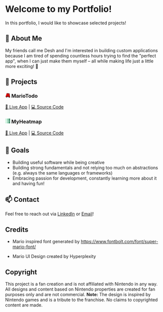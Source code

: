 # Welcome to my Portfolio!

In this portfolio, I would like to showcase selected projects!

## 🧩 About Me

My friends call me Desh and I'm interested in building custom applications because I am tired of spending countless hours trying to find the "perfect app", when I can just make them myself – all while making life just a little more exciting! 👾

## 📂 Projects

### <img src="./assets/mariotodo-favicon.png" width="16" height="16"> MarioTodo

[🔗 Live App](https://todo-list-six-puce.vercel.app/) | [💻 Source Code](https://github.com/Deshenfektion/todo-list)

### <img src="./assets/heatmap-favicon.png" width="16" height="16"> MyHeatmap

[🔗 Live App](https://heatmap-app-two.vercel.app/) | [💻 Source Code](https://github.com/Deshenfektion/heatmap-app)

## 🚀 Goals

- Building useful software while being creative
- Building strong fundamentals and not relying too much on abstractions (e.g. always the same languages or frameworks)
- Embracing passion for development, constantly learning more about it and having fun!

## 📫 Contact

Feel free to reach out via [LinkedIn](https://www.linkedin.com/in/deshenrao/) or [Email](mailto:deshen.r1502@gmail.com)!

## Credits

- Mario inspired font generated by https://www.fontbolt.com/font/super-mario-font/

- Mario UI Design created by Hyperplexity

## Copyright

This project is a fan creation and is not affiliated with Nintendo in any way. All designs and content based on Nintendo properties are created for fan purposes only and are not commercial.
**Note:** The design is inspired by Nintendo games and is a tribute to the franchise.
No claims to copyrighted content are made.
